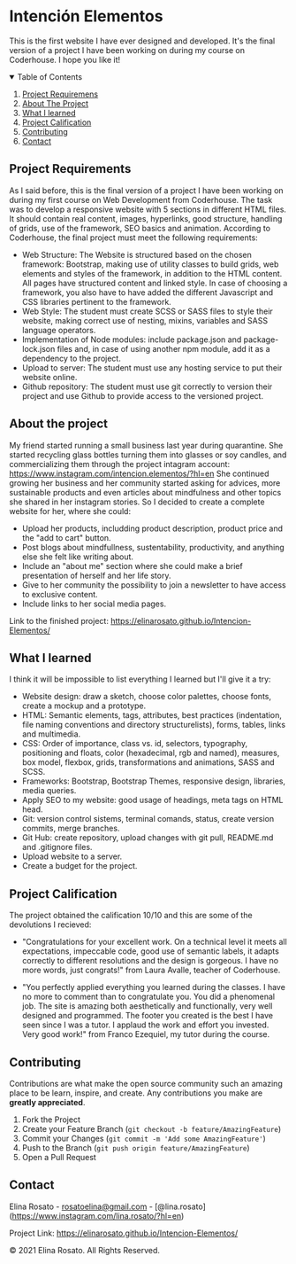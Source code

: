 <!--
*** Thanks for checking out my first project ever. If you have a suggestion
*** that would make this better, please fork the repo and create a pull request
*** or simply open an issue with the tag "enhancement".
*** Thanks again! :D
-->

<!-- PROJECT TITLE -->
# Intención Elementos
This is the first website I have ever designed and developed. It's the final version of a project I have been working on during my course on Coderhouse. I hope you like it!

<!-- TABLE OF CONTENTS -->
<details open="open">
  <summary>Table of Contents</summary>
  <ol>
    <li><a href="#project-requirements">Project Requiremens</a></li>
    <li><a href="#about-the-project">About The Project</a></li>
    <li><a href="#what-i-learned">What I learned</a></li>
    <li><a href="#project-calification">Project Calification</a></li>
    <li><a href="#contributing">Contributing</a></li>
    <li><a href="#contact">Contact</a></li>
  </ol>
</details>



<!-- PROJECT REQUIREMENTS -->
## Project Requirements
As I said before, this is the final version of a project I have been working on during my first course on Web Development from Coderhouse.
The task was to develop a responsive website with 5 sections in different HTML files. It should contain real content, images, hyperlinks, good structure, handling of grids, use of the framework, SEO basics and animation.
According to Coderhouse, the final project must meet the following requirements:
* Web Structure: The Website is structured based on the chosen framework: Bootstrap, making use of utility classes to build grids, web elements and styles of the framework, in addition to the HTML content. All pages have structured content and linked style. In case of choosing a framework, you also have to have added the different Javascript and CSS libraries pertinent to the framework.
* Web Style: The student must create SCSS or SASS files to style their website, making correct use of nesting, mixins, variables and SASS language operators.
* Implementation of Node modules: include package.json and package-lock.json files and, in case of using another npm module, add it as a dependency to the project.
* Upload to server: The student must use any hosting service to put their website online.
* Github repository: The student must use git correctly to version their project and use Github to provide access to the versioned project.



<!-- ABOUT THE PROJECT -->
## About the project

My friend started running a small business last year during quarantine. She started recycling glass bottles turning them into glasses or soy candles, and commercializing them through the project intagram account: https://www.instagram.com/intencion.elementos/?hl=en
She continued growing her business and her community started asking for advices, more sustainable products and even articles about mindfulness and other topics she shared in her instagram stories.
So I decided to create a complete website for her, where she could:

* Upload her products, includding product description, product price and the "add to cart" button.
* Post blogs about mindfullness, sustentability, productivity, and anything else she felt like writing about.
* Include an "about me" section where she could make a brief presentation of herself and her life story.
* Give to her community the possibility to join a newsletter to have access to exclusive content.
* Include links to her social media pages.

Link to the finished project: https://elinarosato.github.io/Intencion-Elementos/



<!-- WHAT I LEARNED -->
## What I learned

I think it will be impossible to list everything I learned but I'll give it a try:

* Website design: draw a sketch, choose color palettes, choose fonts, create a mockup and a prototype.
* HTML: Semantic elements, tags, attributes, best practices (indentation, file naming conventions and directory structurelists), forms, tables, links and multimedia.
* CSS: Order of importance, class vs. id, selectors, typography, positioning and floats, color (hexadecimal, rgb and named), measures, box model, flexbox, grids, transformations and animations, SASS and SCSS.
* Frameworks: Bootstrap, Bootstrap Themes, responsive design, libraries, media queries.
* Apply SEO to my website: good usage of headings, meta tags on HTML head.
* Git: version control sistems, terminal comands, status, create version commits, merge branches.
* Git Hub: create repository, upload changes with git pull, README.md and .gitignore files.
* Upload website to a server.
* Create a budget for the project. 



<!-- PROJECT CALIFICATION -->
## Project Calification

The project obtained the calification 10/10 and this are some of the devolutions I recieved:

* "Congratulations for your excellent work. On a technical level it meets all expectations, impeccable code, good use of semantic labels, it adapts correctly to different resolutions and the design is gorgeous. I have no more words, just congrats!" from Laura Avalle, teacher of Coderhouse.

* "You perfectly applied everything you learned during the classes. I have no more to comment than to congratulate you. You did a phenomenal job. The site is amazing both aesthetically and functionally, very well designed and programmed. The footer you created is the best I have seen since I was a tutor. I applaud the work and effort you invested. Very good work!" from Franco Ezequiel, my tutor during the course.



<!-- CONTRIBUTING -->
## Contributing

Contributions are what make the open source community such an amazing place to be learn, inspire, and create. Any contributions you make are **greatly appreciated**.

1. Fork the Project
2. Create your Feature Branch (`git checkout -b feature/AmazingFeature`)
3. Commit your Changes (`git commit -m 'Add some AmazingFeature'`)
4. Push to the Branch (`git push origin feature/AmazingFeature`)
5. Open a Pull Request



<!-- CONTACT -->
## Contact

Elina Rosato - rosatoelina@gmail.com - [@lina.rosato] (https://www.instagram.com/lina.rosato/?hl=en)

Project Link: https://elinarosato.github.io/Intencion-Elementos/



© 2021 Elina Rosato. All Rights Reserved.
